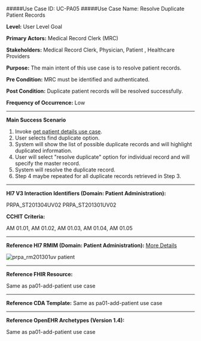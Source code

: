 #####Use Case ID: UC-PA05
#####Use Case Name: Resolve Duplicate Patient Records

**Level:**                     User Level Goal

**Primary Actors:**            Medical Record Clerk (MRC)

**Stakeholders:**              Medical Record Clerk, Physician, Patient , Healthcare Providers

**Purpose:**                   The main intent of this use case is to resolve patient records.

**Pre Condition:**             MRC must be identified and authenticated. 

**Post Condition:**            Duplicate patient records will be resolved successfully.

**Frequency of Occurrence:**   Low
__________________________________________________________
**Main Success Scenario**

1. Invoke [get patient details use case](03-get-patient-details.md).
2. User selects find duplicate option.
3. System will show the list of possible duplicate records and will highlight duplicated information.
4. User will select "resolve duplicate" option for individual record and will specify the master record.
5. System will resolve the duplicate record.
6. Step 4 maybe repeated for all duplicate records retrieved in Step 3.

________________________________________________________________________
**Hl7 V3 Interaction Identifiers (Domain: Patient Administration):**

PRPA_ST201304UV02
PRPA_ST201301UV02

**CCHIT Criteria:**

AM 01.01, AM 01.02, AM 01.03, AM 01.04, AM 01.05

_______________________________________________________________
**Reference Hl7 RMIM (Domain: Patient Administration):**
[More Details](http://www.hl7.org/implement/standards/product_brief.cfm?product_id=306)

![prpa_rm201301uv patient](https://f.cloud.github.com/assets/5391320/1288158/4fa238f6-3006-11e3-9126-8c9c7eec474f.png)
_______________________________________________________________
**Reference FHIR Resource:**

Same as pa01-add-patient use case

_______________________________________________________________
**Reference CDA Template:**
Same as pa01-add-patient use case

_______________________________________________________________
**Reference OpenEHR Archetypes (Version 1.4):**

Same as pa01-add-patient use case
